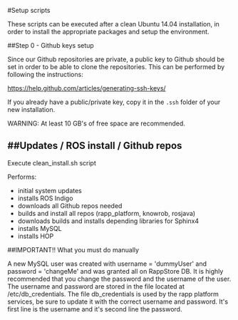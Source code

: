 #Setup scripts

These scripts can be executed after a clean Ubuntu 14.04 installation, in order
to install the appropriate packages and setup the environment.

##Step 0 - Github keys setup

Since our Github repositories are private, a public key to Github should be 
set in order to be able to clone the repositories. This can be performed by 
following the instructions:

https://help.github.com/articles/generating-ssh-keys/

If you already have a public/private key, copy it in the ```.ssh``` folder
of your new installation.

WARNING: At least 10 GB's of free space are recommended.

##Updates / ROS install / Github repos
--------------------------------------------
Execute clean_install.sh script

Performs:
- initial system updates 
- installs ROS Indigo 
- downloads all Github repos needed
- builds and install all repos (rapp_platform, knowrob, rosjava)
- downloads builds and installs depending libraries for Sphinx4
- installs MySQL
- installs HOP


##IMPORTANT!! What you must do manually

A new MySQL user was created with username = 'dummyUser' and password = 'changeMe' and was granted all on RappStore DB. It is highly recommended that you change the password and the username of the user. The username and password are stored in the file located at /etc/db_credentials. The file db_credentials is used by the rapp platform services, be sure to update it with the correct username and password. It's first line is the username and it's second line the password.

